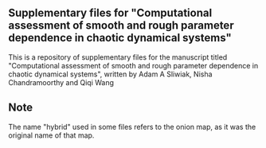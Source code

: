 ## Supplementary files for "Computational assessment of smooth and rough parameter dependence in chaotic dynamical systems"

This is a repository of supplementary files for the manuscript titled "Computational assessment of smooth and rough parameter dependence in chaotic dynamical systems", written by Adam A Sliwiak, Nisha Chandramoorthy and Qiqi Wang

## Note

The name "hybrid" used in some files refers to the onion map, as it was the original name of that map.
 

